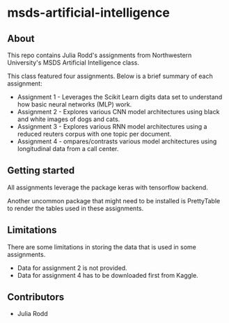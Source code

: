 # msds-artificial-intelligence

## About

This repo contains Julia Rodd's assignments from Northwestern University's MSDS Artificial Intelligence class. 

This class featured four assignments. Below is a brief summary of each assignment:

* Assignment 1 - Leverages the Scikit Learn digits data set to understand how basic neural networks (MLP) work.
* Assignment 2 - Explores various CNN model architectures using black and white images of dogs and cats.
* Assignment 3 - Explores various RNN model architectures using a reduced reuters corpus with one topic per document.
* Assignment 4 - ompares/contrasts various model architectures using longitudinal data from a call center.

## Getting started

All assignments leverage the package keras with tensorflow backend.

Another uncommon package that might need to be installed is PrettyTable to render the tables used in these assignments.

## Limitations

There are some limitations in storing the data that is used in some assignments.

* Data for assignment 2 is not provided.
* Data for assignment 4 has to be downloaded first from Kaggle.

## Contributors

* Julia Rodd